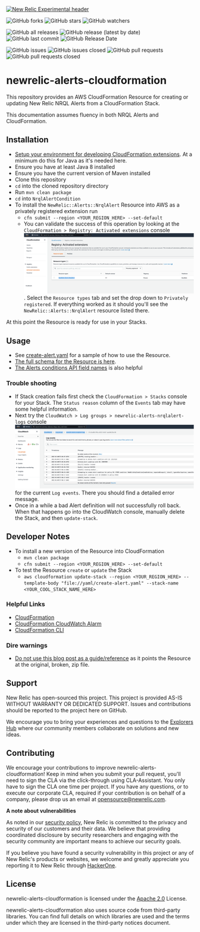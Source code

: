 [![New Relic Experimental header](https://github.com/newrelic/opensource-website/raw/master/src/images/categories/Experimental.png)](https://opensource.newrelic.com/oss-category/#new-relic-experimental)

![GitHub forks](https://img.shields.io/github/forks/newrelic-experimental/newrelic-alerts-cloudformation?style=social)
![GitHub stars](https://img.shields.io/github/stars/newrelic-experimentalnewrelic-alerts-cloudformation?style=social)
![GitHub watchers](https://img.shields.io/github/watchers/newrelic-experimental/newrelic-alerts-cloudformation?style=social)

![GitHub all releases](https://img.shields.io/github/downloads/newrelic-experimental/newrelic-alerts-cloudformation/total)
![GitHub release (latest by date)](https://img.shields.io/github/v/release/newrelic-experimental/newrelic-alerts-cloudformation)
![GitHub last commit](https://img.shields.io/github/last-commit/newrelic-experimental/newrelic-alerts-cloudformation)
![GitHub Release Date](https://img.shields.io/github/release-date/newrelic-experimental/newrelic-alerts-cloudformation)

![GitHub issues](https://img.shields.io/github/issues/newrelic-experimental/newrelic-alerts-cloudformation)
![GitHub issues closed](https://img.shields.io/github/issues-closed/newrelic-experimental/newrelic-alerts-cloudformation)
![GitHub pull requests](https://img.shields.io/github/issues-pr/newrelic-experimental/newrelic-alerts-cloudformation)
![GitHub pull requests closed](https://img.shields.io/github/issues-pr-closed/newrelic-experimental/newrelic-alerts-cloudformation)

# newrelic-alerts-cloudformation
This repository provides an AWS CloudFormation Resource for creating or updating New Relic NRQL Alerts from a CloudFormation Stack.

This documentation assumes fluency in both NRQL Alerts and CloudFormation.

## Installation
- [Setup your environment for developing CloudFormation extensions](https://docs.aws.amazon.com/cloudformation-cli/latest/userguide/what-is-cloudformation-cli.html). At a minimum do this for Java as it's needed here.
- Ensure you have at least Java 8 installed
- Ensure you have the current version of Maven installed
- Clone this repository
- `cd` into the cloned repository directory
- Run `mvn clean package` 
- `cd` into `NrqlAlertCondition`
- To install the `NewRelic::Alerts::NrqlAlert` Resource into AWS as a privately registered extension run
  - `cfn submit --region <YOUR_REGION_HERE> --set-default`
  - You can validate the success of this operation by looking at the `CloudFormation > Registry: Activated extensions` console![](.images/Activated%20Extensions.png). Select the `Resource types` tab and set the drop down to `Privately registered`. If everything worked as it should you'll see the `NewRelic::Alerts::NrqlAlert` resource listed there.

At this point the Resource is ready for use in your Stacks.

## Usage
- See [create-alert.yaml](yaml/create-alert.yaml) for a sample of how to use the Resource.
- [The full schema for the Resource is here](NrqlAlertCondition/newrelic-alerts-nrqlalert.json).
- [The Alerts conditions API field names](https://docs.newrelic.com/docs/alerts-applied-intelligence/new-relic-alerts/advanced-alerts/rest-api-alerts/alerts-conditions-api-field-names/) is also helpful

### Trouble shooting
- If Stack creation fails first check the `CloudFormation > Stacks` console for your Stack. The `Status reason` column of the `Events` tab may have some helpful information.
- Next try the `CloudWatch > Log groups > newrelic-alerts-nrqlalert-logs` console ![](.images/CloudWatch%20Logs.png) for the current `Log events`. There you should find a detailed error message.
- Once in a while a bad Alert definition will not successfully roll back. When that happens go into the CloudWatch console, manually delete the Stack, and then `update-stack`.

## Developer Notes
- To install a new version of the Resource into CloudFormation
  - `mvn clean package`
  - `cfn submit --region <YOUR_REGION_HERE> --set-default`
- To test the Resource `create` or `update` the Stack
  - `aws cloudformation update-stack --region <YOUR_REGION_HERE> --template-body "file://yaml/create-alert.yaml" --stack-name <YOUR_COOL_STACK_NAME_HERE>`

### Helpful Links
- [CloudFormation](https://docs.aws.amazon.com/AWSCloudFormation/latest/UserGuide/Welcome.html)
- [CloudFormation CloudWatch Alarm](https://docs.aws.amazon.com/AWSCloudFormation/latest/UserGuide/aws-properties-cw-alarm.html)
- [CloudFormation CLI](https://docs.aws.amazon.com/cloudformation-cli/latest/userguide/what-is-cloudformation-cli.html)

### Dire warnings
- [Do not use this blog post as a guide/reference](https://newrelic.com/blog/how-to-relic/create-alerts-aws-cloudformation) as it points the Resource at the original, broken, zip file.
## Support

New Relic has open-sourced this project. This project is provided AS-IS WITHOUT WARRANTY OR DEDICATED SUPPORT. Issues and contributions should be reported to the project here on GitHub.

We encourage you to bring your experiences and questions to the [Explorers Hub](https://discuss.newrelic.com) where our community members collaborate on solutions and new ideas.

## Contributing
We encourage your contributions to improve newrelic-alerts-cloudformation! Keep in mind when you submit your pull request, you'll need to sign the CLA via the click-through using CLA-Assistant. You only have to sign the CLA one time per project. If you have any questions, or to execute our corporate CLA, required if your contribution is on behalf of a company, please drop us an email at opensource@newrelic.com.

**A note about vulnerabilities**

As noted in our [security policy](../../security/policy), New Relic is committed to the privacy and security of our customers and their data. We believe that providing coordinated disclosure by security researchers and engaging with the security community are important means to achieve our security goals.

If you believe you have found a security vulnerability in this project or any of New Relic's products or websites, we welcome and greatly appreciate you reporting it to New Relic through [HackerOne](https://hackerone.com/newrelic).

## License
newrelic-alerts-cloudformation is licensed under the [Apache 2.0](http://apache.org/licenses/LICENSE-2.0.txt) License.

newrelic-alerts-cloudformation also uses source code from third-party libraries. You can find full details on which libraries are used and the terms under which they are licensed in the third-party notices document.
